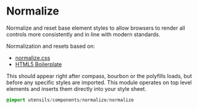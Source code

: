 
# Normalize
Normalize and reset base element styles to allow browsers to render all controls
more consistently and in line with modern standards.

Normalization and resets based on:

- [normalize.css](http://necolas.github.com/normalize.css/)
- [HTML5 Boilerplate](http://html5boilerplate.com/)

This should appear right after compass, bourbon or the polyfills loads, but before any
specific styles are imported. This module operates on top level elements
and inserts them directly into your style sheet.

```sass
@import utensils/components/normalize/normalize
```

